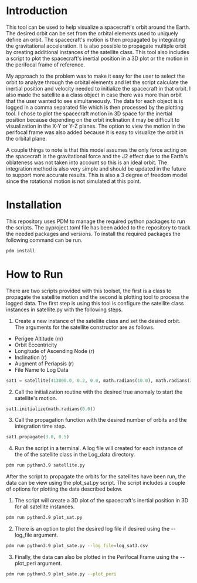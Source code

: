 # Introduction

This tool can be used to help visualize a spacecraft's orbit around the Earth.  The desired orbit can be set from the orbital 
elements used to uniquely define an orbit.  The spacecraft's motion is then propagated by integrating the gravitational acceleration. 
It is also possible to propagate multiple orbit by creating additional instances of the satellite class.  This tool also includes a 
script to plot the spacecraft's inertial position in a 3D plot or the motion in the perifocal frame of reference.

My approach to the problem was to make it easy for the user to select the orbit to analyze through the orbital elements and let the 
script calculate the inertial position and velocity needed to initialize the spacecraft in that orbit.  I also made the satellite a 
a class object in case there was more than orbit that the user wanted to see simultaneously.  The data for each object is is logged 
in a comma separated file which is then processed by the plotting tool.  I chose to plot the spacecraft motion in 3D space for the 
inertial position because depending on the orbit inclination it may be difficult to visualization in the X-Y or Y-Z planes.  The option 
to view the motion in the perifocal frame was also added because it is easy to visualize the orbit in the orbital plane.

A couple things to note is that this model assumes the only force acting on the spacecraft is the gravitational force and the J2 effect due to 
the Earth's oblateness was not taken into account so this is an ideal orbit.  The integration method is also very simple and should be updated in the 
future to support more accurate results.  This is also a 3 degree of freedom model since the rotational motion is not simulated at this point.

# Installation
This repository uses PDM to manage the required python packages to run the scripts.  The pyproject.toml file has been added to the 
repository to track the needed packages and versions.  To install the required packages the following command can be run.

```bash
pdm install
```

# How to Run
There are two scripts provided with this toolset, the first is a class to propagate the satellite motion and the second is plotting tool 
to process the logged data.  The first step is using this tool is configure the satellite class instances in satellite.py with the following 
steps.

1. Create a new instance of the satellite class and set the desired orbit.  The arguments for the satellite constructor are as follows.

- Perigee Altitude (m)
- Orbit Eccentricity
- Longitude of Ascending Node (r)
- Inclination (r)
- Augment of Periapsis (r)
- File Name to Log Data

```python
sat1 = satellite(413000.0, 0.2, 0.0, math.radians(10.0), math.radians(30.0), 'log_sat4.csv')
```
2. Call the initialization routine with the desired true anomaly to start the satellite's motion.
```python
sat1.initialize(math.radians(0.0))
```
3. Call the propagation function with the desired number of orbits and the integration time step.
```python
sat1.propagate(3.0, 0.5)
```
4. Run the script in a terminal.  A log file will created for each instance of the of the satellite class in the Log_data directory.
```bash
pdm run python3.9 satellite.py
```

After the script to propagate the orbits for the satellites have been run, the data can be view using the plot_sat.py script.  The script includes 
a couple of options for plotting the data described below.

1. The script will create a 3D plot of the spacecraft's inertial position in 3D for all satellite instances.
```bash
pdm run python3.9 plot_sat.py
```
2. There is an option to plot the desired log file if desired using the --log_file argument.
```bash
pdm run python3.9 plot_sate.py --log_file=log_sat3.csv
```
3. Finally, the data can also be plotted in the Perifocal Frame using the --plot_peri argument.
```bash
pdm run python3.9 plot_sate.py --plot_peri
```
